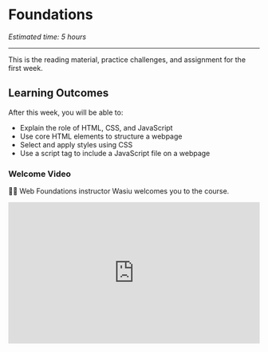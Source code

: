 # Foundations

*Estimated time: 5 hours*

---

This is the reading material, practice challenges, and assignment for the first week.

## **Learning Outcomes**

After this week, you will be able to:

- Explain the role of HTML, CSS, and JavaScript
- Use core HTML elements to structure a webpage
- Select and apply styles using CSS
- Use a script tag to include a JavaScript file on a webpage

### Welcome Video

<aside>

👋🏿 Web Foundations instructor Wasiu welcomes you to the course.

</aside>

<div style="position: relative; padding-bottom: 56.25%; height: 0;"><iframe src="https://www.youtube.com/embed/j4ilyAbvsF4" title="YouTube video player" frameborder="0" allow="accelerometer; autoplay; clipboard-write; encrypted-media; gyroscope; picture-in-picture" allowfullscreen style="position: absolute; top: 0; left: 0; width: 100%; height: 100%;"></iframe></div>